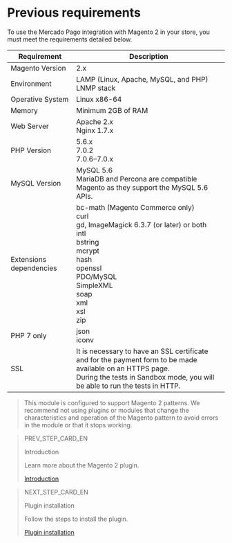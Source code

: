 # Previous requirements

To use the Mercado Pago integration with Magento 2 in your store, you must meet the requirements detailed below.

| Requirement | Description |
| --- | --- |
| Magento Version | 2.x |
| Environment | LAMP (Linux, Apache, MySQL, and PHP)<br/>LNMP stack |
| Operative System | Linux x86-64 |
| Memory | Minimum 2GB of RAM |
| Web Server | Apache 2.x<br/>Nginx 1.7.x |
| PHP Version | 5.6.x<br/>7.0.2<br/>7.0.6–7.0.x<br/> |
| MySQL Version | MySQL 5.6<br/>MariaDB and Percona are compatible Magento as they support the MySQL 5.6 APIs. |
| Extensions dependencies | bc-math (Magento Commerce only)<br/>curl<br/>gd, ImageMagick 6.3.7 (or later) or both<br/>intl<br/>bstring<br/>mcrypt<br/>hash<br/>openssl<br/>PDO/MySQL<br/>SimpleXML<br/>soap<br/>xml<br/>xsl<br/>zip<br/> |
| PHP 7 only | json<br/>iconv |
| SSL | It is necessary to have an SSL certificate and for the payment form to be made available on an HTTPS page. <br/> During the tests in Sandbox mode, you will be able to run the tests in HTTP. |

> This module is configured to support Magento 2 patterns. We recommend not using plugins or modules that change the characteristics and operation of the Magento pattern to avoid errors in the module or that it stops working. 

> PREV_STEP_CARD_EN
>
> Introduction
>
> Learn more about the Magento 2 plugin.
>
> [Introduction](https://www.mercadopago[FAKER][URL][DOMAIN]/developers/en/guides/plugins/magento-two/introduction)

> NEXT_STEP_CARD_EN
>
> Plugin installation
>
> Follow the steps to install the plugin.
> 
> [Plugin installation](https://www.mercadopago[FAKER][URL][DOMAIN]/developers/en/guides/plugins/magento-two/instalation)
